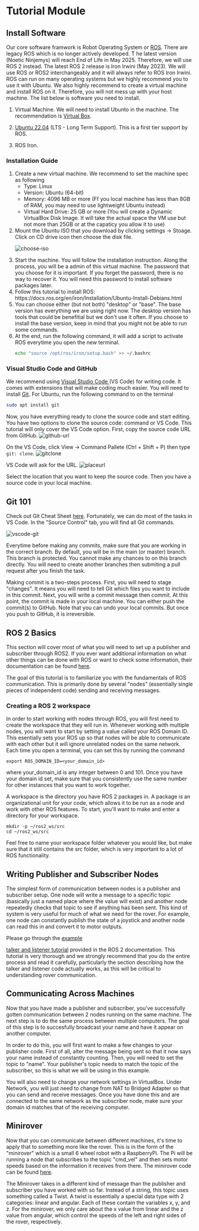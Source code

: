 # Tutorial Module

## Install Software

Our core software framwork is Robot Operating System or [ROS](https://www.ros.org/).
There are legacy ROS which is no longer actively developed. T
he latest version (Noetic Ninjemys) will reach End of Life in May 2025.
Therefore, we will use ROS 2 instead.
The latest ROS 2 release is Iron Irwini (May 2023).
We will use ROS or ROS2 interchangeably and it will always refer to ROS Iron Irwini.
ROS can run on many operating systems but we highly recommend you to use it with Ubuntu.
We also highly recommend to create a virtual machine and install ROS on it.
Therefore, you will not mess up with your host machine.
The list below is software you need to install.

1. Virtual Machine. We will need to install Ubunto in the machine.
   The recommendation is [Virtual Box](https://www.virtualbox.org/).

2. [Ubuntu 22.04](https://ubuntu.com/download/desktop) (LTS - Long Term Support). This is a first tier support by ROS.

3. ROS Iron.

### Installation Guide

<ol>
<li> Create a new virtual machine. We recommend to set the machine spec as following

- Type: Linux
- Version: Ubuntu (64-bit)
- Memory: 4096 MB or more (Ff you local machine has less than 8GB of RAM, you may need to use lightweight Ubuntu instead)
- Virtual Hard Drive: 25 GB or more (You will create a Dynamic VirtualBox Disk Image. It will take the actual space the VM use but not more than 25GB or at the capaticy you allow it to use)

<li> Mount the Ubuntu ISO that you download by clicking settings -> Stoage. Click on CD drive icon then choose the disk file.

![choose-iso](./img/select-iso.png)

<li> Start the machine. You will follow the installation instruction. 
Along the process, you will be a admin of this virtual machine. 
The password that you choose for it is important. 
If you forget the password, there is no way to recover it. 
You will need this password to install software packages later.

<li> Follow this tutorial to install ROS: https://docs.ros.org/en/iron/Installation/Ubuntu-Install-Debians.html

<li> You can choose either (but not both) "desktop" or "base". 
The base version has everything we are using right now. 
The desktop version has tools that could be benefitial but we don't use it often. 
If you choose to install the base version, keep in mind that you might not be able to run some commands.

<li> At the end, run the following command, it will add a script to activate ROS everytime you open the new terminal.

```bash
echo "source /opt/ros/iron/setup.bash" >> ~/.bashrc
```

</ol>

### Visual Studio Code and GitHub

We recommend using [Visual Studio Code ](https://code.visualstudio.com/)(VS Code) for writing code.
It comes with extensions that will make coding much easier.
You will need to install [Git](https://git-scm.com/).
For Ubuntu, run the following command to on the terminal

```bash
sudo apt install git
```

Now, you have everything ready to clone the source code and start editing.
You have two options to clone the source code: command or VS Code.
This tutorial will only cover the VS Code option.
First, copy the source code URL from GitHub.
![github-url](./img/github-url.png)

On the VS Code, click View -> Command Pallete (Ctrl + Shift + P) then type `git: clone`.
![gitclone](./img/gitclone.png)

VS Code will ask for the URL.
![placeurl](./img/place-url.png)

Select the location that you want to keep the source code. Then you have a source code in your local machine.

## Git 101

Check out Git Cheat Sheet [here](https://education.github.com/git-cheat-sheet-education.pdf).
Fortunately, we can do most of the tasks in VS Code.
In the "Source Control" tab, you will find all Git commands.

![vscode-git](./img/vscode-git.png)

Everytime before making any commits, make sure that you are working in the correct branch.
By default, you will be in the main (or master) branch.
This branch is protected.
You cannot make any chances to on this branch directly.
You will need to create another branches then submiting a pull request after you finish the task.

Making commit is a two-steps process.
First, you will need to stage "changes".
It means you will need to tell Git which files you want to include in this commit.
Next, you will write a commit message then commit.
At this point, the commit is made in your local machine.
You can either push the commit(s) to GitHub.
Note that you can undo your local commits.
But once you push to GitHub, it is irreversible.

## ROS 2 Basics

This section will cover most of what you will need to set up a publisher and subscriber through ROS2. If you ever want additional information on what other things can be done with ROS or want to check some information, their documentation can be found [here](https://docs.ros.org/en/iron/Tutorials.html).

The goal of this tutorial is to familiarize you with the fundamentals of ROS communication. This is primarily done by several "nodes" (essentially single pieces of independent code) sending and receiving messages.

### Creating a ROS 2 workspace

In order to start working with nodes through ROS, you will first need to create the workspace that they will run in. Whenever working with multiple nodes, you will want to start by setting a value called your ROS Domain ID. This esentially sets your ROS up so that nodes will be able to communicate with each other but it will ignore unrelated nodes on the same network. Each time you open a terminal, you can set this by running the command

```
export ROS_DOMAIN_ID=<your_domain_id>
```

where your_domain_id is any integer between 0 and 101. Once you have your domain id set, make sure that you consistently use the same number for other instances that you want to work together.

A workspace is the directory you have ROS 2 packages in. A package is an organizational unit for your code, which allows it to be run as a node and work with other ROS features. To start, you'll want to make and enter a directory for your workspace.

```
mkdir -p ~/ros2_ws/src
cd ~/ros2_ws/src
```

Feel free to name your workspace folder whatever you would like, but make sure that it still contains the src folder, which is very important to a lot of ROS functionality.

## Writing Publisher and Subscriber Nodes

The simplest form of communication between nodes is a publisher and subscriber setup. One node will write a message to a specific topic (basically just a named place where the value will exist) and another node repeatedly checks that topic to see if anything has been sent. This kind of system is very useful for much of what we need for the rover. For example, one node can constantly publish the state of a joystick and another node can read this in and convert it to motor outputs.

Please go through the <a href="[http://example.com](https://docs.ros.org/en/iron/Tutorials/Beginner-Client-Libraries/Writing-A-Simple-Py-Publisher-And-Subscriber.html)" target="_blank">example</a>

[talker and listener tutorial](https://docs.ros.org/en/iron/Tutorials/Beginner-Client-Libraries/Writing-A-Simple-Py-Publisher-And-Subscriber.html) provided in the ROS 2 documentation. This tutorial is very thorough and we strongly recommend that you do the entire process and read it carefully, particularly the section describing how the talker and listener code actually works, as this will be critical to understanding rover communication.

## Communicating Across Machines

Now that you have made a publisher and subscriber, you've successfully gotten communication between 2 nodes running on the same machine. The next step is to do the same process between multiple computers. The goal of this step is to succesfully broadcast your name and have it appear on another computer.

In order to do this, you will first want to make a few changes to your publisher code. First of all, alter the message being sent so that it now says your name instead of constantly counting. Then, you will need to set the topic to "name". Your publisher's topic needs to match the topic of the subscriber, so this is what we will be using in this example.

You will also need to change your network settings in VirtualBox. Under Network, you will just need to change from NAT to Bridged Adapter so that you can send and receive messages. Once you have done this and are connected to the same network as the subscriber node, make sure your domain id matches that of the receiving computer.

## Minirover

Now that you can communicate between different machines, it's time to apply that to something more like the rover. This is in the form of the "minirover" which is a small 6 wheel robot with a RaspberryPi. The Pi will be running a node that subscribes to the topic "cmd_vel" and then sets motor speeds based on the information it receives from there. The minirover code can be found [here](https://github.com/boilerrobotics/rover-code/blob/master/rover/src/minirover/minirover/driver.py).


The Minirover takes in a different kind of message than the publisher and subscriber you have worked with so far. Instead of a string, this topic uses something called a Twist. A twist is essentially a special data type with 2 categories: linear and angular. Each of these contain the variables x, y, and z. For the minirover, we only care about the x value from linear and the z value from angular, which control the speeds of the left and right sides of the rover, respectively.
